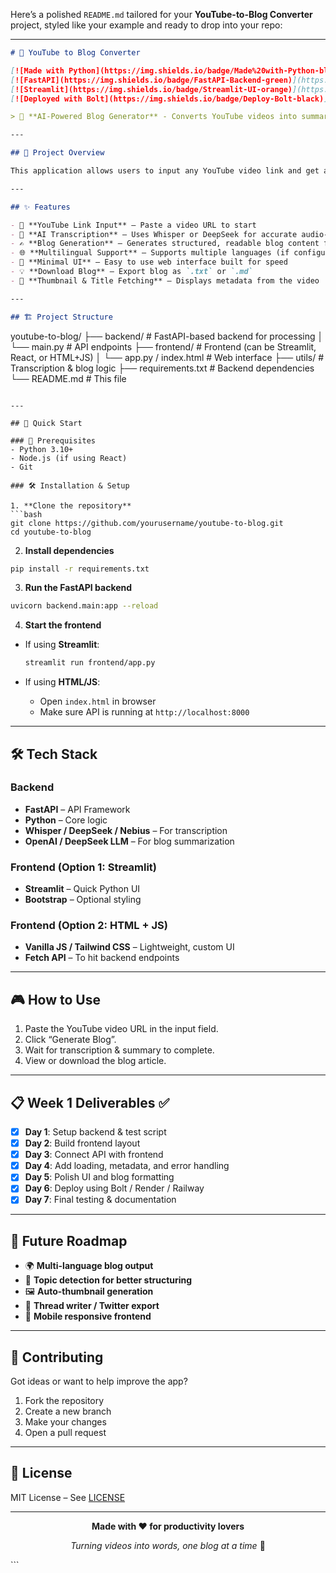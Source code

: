 Here’s a polished `README.md` tailored for your **YouTube-to-Blog Converter** project, styled like your example and ready to drop into your repo:

---

```markdown
# 📝 YouTube to Blog Converter

[![Made with Python](https://img.shields.io/badge/Made%20with-Python-blue)](https://python.org)
[![FastAPI](https://img.shields.io/badge/FastAPI-Backend-green)](https://fastapi.tiangolo.com/)
[![Streamlit](https://img.shields.io/badge/Streamlit-UI-orange)](https://streamlit.io/)
[![Deployed with Bolt](https://img.shields.io/badge/Deploy-Bolt-black)](https://bolt.new)

> 🚀 **AI-Powered Blog Generator** - Converts YouTube videos into summarized blog posts using AI transcription and NLP.

---

## 🎯 Project Overview

This application allows users to input any YouTube video link and get a readable, summarized blog version of the video. It uses AI models for transcription and summarization, making it easier to repurpose video content into articles.

---

## ✨ Features

- 🔗 **YouTube Link Input** – Paste a video URL to start
- 🧠 **AI Transcription** – Uses Whisper or DeepSeek for accurate audio-to-text
- ✍️ **Blog Generation** – Generates structured, readable blog content from video speech
- 🌐 **Multilingual Support** – Supports multiple languages (if configured)
- 🎨 **Minimal UI** – Easy to use web interface built for speed
- 💡 **Download Blog** – Export blog as `.txt` or `.md`
- 📸 **Thumbnail & Title Fetching** – Displays metadata from the video

---

## 🏗️ Project Structure

```

youtube-to-blog/
├── backend/                # FastAPI-based backend for processing
│   └── main.py            # API endpoints
├── frontend/               # Frontend (can be Streamlit, React, or HTML+JS)
│   └── app.py / index.html # Web interface
├── utils/                 # Transcription & blog logic
├── requirements.txt       # Backend dependencies
└── README.md              # This file

````

---

## 🚀 Quick Start

### 🔧 Prerequisites
- Python 3.10+
- Node.js (if using React)
- Git

### 🛠️ Installation & Setup

1. **Clone the repository**
```bash
git clone https://github.com/yourusername/youtube-to-blog.git
cd youtube-to-blog
````

2. **Install dependencies**

```bash
pip install -r requirements.txt
```

3. **Run the FastAPI backend**

```bash
uvicorn backend.main:app --reload
```

4. **Start the frontend**

* If using **Streamlit**:

  ```bash
  streamlit run frontend/app.py
  ```
* If using **HTML/JS**:

  * Open `index.html` in browser
  * Make sure API is running at `http://localhost:8000`

---

## 🛠️ Tech Stack

### Backend

* **FastAPI** – API Framework
* **Python** – Core logic
* **Whisper / DeepSeek / Nebius** – For transcription
* **OpenAI / DeepSeek LLM** – For blog summarization

### Frontend (Option 1: Streamlit)

* **Streamlit** – Quick Python UI
* **Bootstrap** – Optional styling

### Frontend (Option 2: HTML + JS)

* **Vanilla JS / Tailwind CSS** – Lightweight, custom UI
* **Fetch API** – To hit backend endpoints

---

## 🎮 How to Use

1. Paste the YouTube video URL in the input field.
2. Click “Generate Blog”.
3. Wait for transcription & summary to complete.
4. View or download the blog article.

---

## 📋 Week 1 Deliverables ✅

* [x] **Day 1**: Setup backend & test script
* [x] **Day 2**: Build frontend layout
* [x] **Day 3**: Connect API with frontend
* [x] **Day 4**: Add loading, metadata, and error handling
* [x] **Day 5**: Polish UI and blog formatting
* [x] **Day 6**: Deploy using Bolt / Render / Railway
* [x] **Day 7**: Final testing & documentation

---

## 🔮 Future Roadmap

* 🌍 **Multi-language blog output**
* 🧠 **Topic detection for better structuring**
* 🖼️ **Auto-thumbnail generation**
* 🧵 **Thread writer / Twitter export**
* 📱 **Mobile responsive frontend**

---

## 🤝 Contributing

Got ideas or want to help improve the app?

1. Fork the repository
2. Create a new branch
3. Make your changes
4. Open a pull request

---

## 📄 License

MIT License – See [LICENSE](LICENSE)

---

<div align="center">

**Made with ❤️ for productivity lovers**

*Turning videos into words, one blog at a time* 📝

</div>
```
